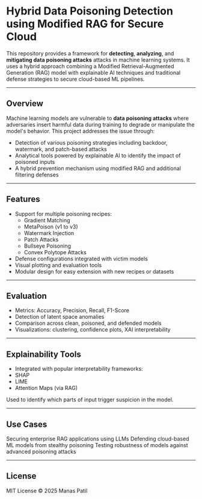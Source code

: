 # Hybrid Data Poisoning Detection using Modified RAG for Secure Cloud

This repository provides a framework for **detecting**, **analyzing**, and **mitigating data poisoning attacks** attacks in machine learning systems. It uses a hybrid approach combining a Modified Retrieval-Augmented Generation (RAG) model with explainable AI techniques and traditional defense strategies to secure cloud-based ML pipelines.

---

## Overview

Machine learning models are vulnerable to **data poisoning attacks** where adversaries insert harmful data during training to degrade or manipulate the model's behavior. This project addresses the issue through:

- Detection of various poisoning strategies including backdoor, watermark, and patch-based attacks
- Analytical tools powered by explainable AI to identify the impact of poisoned inputs
- A hybrid prevention mechanism using modified RAG and additional filtering defenses

---

## Features

- Support for multiple poisoning recipes:
  - Gradient Matching
  - MetaPoison (v1 to v3)
  - Watermark Injection
  - Patch Attacks
  - Bullseye Poisoning
  - Convex Polytope  Attacks
- Defense configurations integrated with victim models
- Visual plotting and evaluation tools
- Modular design for easy extension with new recipes or datasets

---

## Evaluation
- Metrics: Accuracy, Precision, Recall, F1-Score
- Detection of latent space anomalies
- Comparison across clean, poisoned, and defended models
- Visualizations: clustering, confidence plots, XAI interpretability

---
## Explainability Tools
- Integrated with popular interpretability frameworks:
- SHAP
- LIME
- Attention Maps (via RAG)

Used to identify which parts of input trigger suspicion in the model.

---
## Use Cases
Securing enterprise RAG applications using LLMs
Defending cloud-based ML models from stealthy poisoning
Testing robustness of models against advanced poisoning attacks

---
## License
MIT License © 2025 Manas Patil
